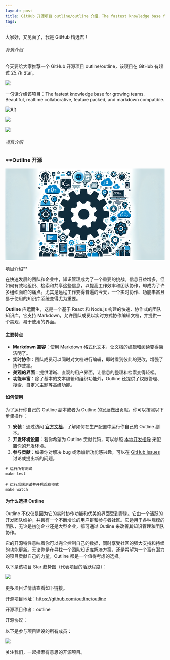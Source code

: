 ```yaml
---
layout: post
title: GitHub 开源项目 outline/outline 介绍，The fastest knowledge base for growing teams. Beautiful, realtime collaborative, feature packed, and markdown compatible.
tags: 
---
```


大家好，又见面了，我是 GitHub 精选君！

###### 背景介绍

今天要给大家推荐一个 GitHub 开源项目 outline/outline，该项目在 GitHub 有超过 25.7k Star。

![](https://stats.deeptrain.net/repo/outline/outline/?theme=light)

一句话介绍该项目：The fastest knowledge base for growing teams. Beautiful, realtime collaborative, feature packed, and markdown compatible.




![Alt](https://repobeats.axiom.co/api/embed/ff2e4e6918afff1acf9deb72d1ba6b071d586178.svg "Repobeats analytics image")

![](https://user-images.githubusercontent.com/31465/34380645-bd67f474-eb0b-11e7-8d03-0151c1730654.png)

![](https://user-images.githubusercontent.com/380914/110356468-26374600-7fef-11eb-9f6a-f2cc2c8c6590.png)


###### 项目介绍

### **Outline 开源

![](https://raw.githubusercontent.com/ZhuPeng/pic/master/mac/compress_tmp-918e2e3833f4d0d66e18b3c244c72ebe.png)

项目介绍**

在快速发展的团队和企业中，知识管理成为了一个重要的挑战。信息日益增多，但如何有效地组织、检索和共享这些信息，以提高工作效率和团队协作，却成为了许多组织面临的痛点。尤其是远程工作变得普遍的今天，一个实时协作、功能丰富且易于使用的知识库系统变得尤为重要。

**Outline** 应运而生，这是一个基于 React 和 Node.js 构建的快速、协作式的团队知识库。它支持 Markdown，允许团队成员以实时方式协作编辑文档，并提供一个美观、易于使用的界面。

#### **主要特点**

- **Markdown 兼容**：使用 Markdown 格式化文本，让文档的编辑和阅读变得简洁明了。
- **实时协作**：团队成员可以同时对文档进行编辑，即时看到彼此的更改，增强了协作效率。
- **美观的界面**：提供清晰、直观的用户界面，让信息的整理和检索变得轻松。
- **功能丰富**：除了基本的文本编辑和组织功能外，Outline 还提供了权限管理、搜索、自定义主题等高级功能。

#### **如何使用**

为了运行你自己的 Outline 副本或者为 Outline 的发展做出贡献，你可以按照以下步骤操作：

1. **安装**：通过访问 [官方文档](https://docs.getoutline.com/s/hosting/)，了解如何在生产配置中运行你自己的 Outline 副本。
2. **开发环境设置**：若你希望为 Outline 贡献代码，可以参照 [本地开发指导](https://docs.getoutline.com/s/hosting/doc/local-development-5hEhFRXow7) 来配置你的开发环境。
3. **参与贡献**：如果你对解决 bug 或添加新功能感兴趣，可以在 [GitHub Issues](https://www.github.com/outline/outline/issues) 讨论或提出新的问题。

```shell
# 运行所有测试
make test

# 运行后端测试并开启观察模式
make watch
```

#### **为什么选择 Outline**

Outline 不仅仅是因为它的实时协作功能和优美的界面受到青睐。它由一个活跃的开发团队维护，并且有一个不断增长的用户群和参与者社区。它适用于各种规模的团队，无论是初创企业还是大型企业，都可通过 Outline 来改善其知识管理和团队协作。

它的开源特性意味着你可以完全控制自己的数据，同时享受社区的强大支持和持续的功能更新。无论你是在寻找一个团队知识库解决方案，还是希望为一个富有潜力的项目贡献自己的力量，Outline 都是一个值得考虑的选择。

以下是该项目 Star 趋势图（代表项目的活跃程度）：

![](https://api.star-history.com/svg?repos=outline/outline&type=Timeline)

更多项目详情请查看如下链接。

开源项目地址：https://github.com/outline/outline 

开源项目作者：outline

开源协议：

以下是参与项目建设的所有成员：

![](https://contrib.rocks/image?repo=outline/outline)

关注我们，一起探索有意思的开源项目。


